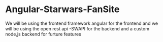 # Angular-Starwars-FanSite
We will be using the frontend framework angular for the frontend and we will be using the open rest api -SWAPI for the backend and a custom node,js backend for  furture features
